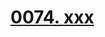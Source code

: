 # [0074. xxx](https://github.com/Tdahuyou/react/tree/main/0074.%20xxx)

<!-- region:toc -->

<!-- endregion:toc -->
